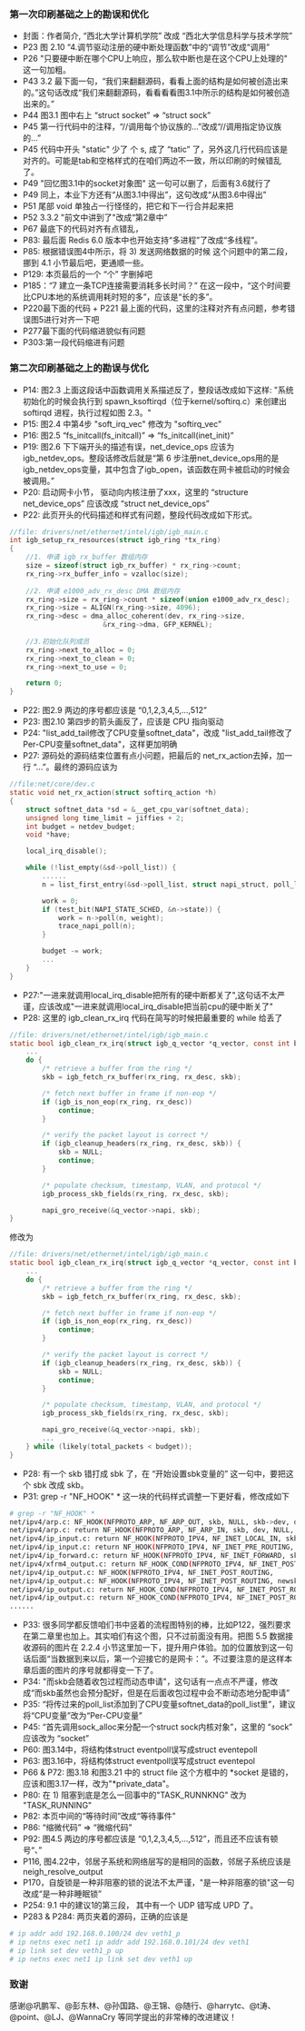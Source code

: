 ### 第一次印刷基础之上的勘误和优化
- 封面：作者简介, “西北大学计算机学院” 改成 “西北大学信息科学与技术学院”
- P23 图 2.10  “4.调节驱动注册的硬中断处理函数”中的“调节”改成“调用”
- P26 "只要硬中断在哪个CPU上响应，那么软中断也是在这个CPU上处理的" 这一句加粗。
- P43 3.2 最下面一句，“我们来翻翻源码，看看上面的结构是如何被创造出来的。”这句话改成“我们来翻翻源码，看看看看图3.1中所示的结构是如何被创造出来的。”
- P44 图3.1 图中右上 “struct socket” => “struct sock”
- P45 第一行代码中的注释，“//调用每个协议族的...”改成“//调用指定协议族的...”
- P45 代码中开头 "static" 少了 个 s, 成了 “tatic” 了，另外这几行代码应该是对齐的。可能是tab和空格样式的在咱们两边不一致，所以印刷的时候错乱了。
- P49 "回忆图3.1中的socket对象图" 这一句可以删了，后面有3.6就行了
- P49 同上，本业下方还有“从图3.1中得出”，这句改成“从图3.6中得出”
- P51 尾部 void 单独占一行怪怪的，把它和下一行合并起来把
- P52 3.3.2 "前文中讲到了"改成“第2章中”
- P67 最底下的代码对齐有点错乱，
- P83: 最后面 Redis 6.0 版本中也开始支持“多进程”了改成“多线程”。
- P85: 根据错误图4中所示，将 3) 发送网络数据的时候 这个问题中的第二段，挪到 4.1 小节最后吧，更通顺一些。
- P129: 本页最后的一个 “个” 字删掉吧
- P185：“7 建立一条TCP连接需要消耗多长时间？” 在这一段中，“这个时间要比CPU本地的系统调用耗时短的多”，应该是“长的多”。
- P220最下面的代码 + P221 最上面的代码，这里的注释对齐有点问题，参考错误图5进行对齐一下吧
- P277最下面的代码缩进貌似有问题
- P303:第一段代码缩进有问题

### 第二次印刷基础之上的勘误与优化 
- P14: 图2.3 上面这段话中函数调用关系描述反了，整段话改成如下这样: "系统初始化的时候会执行到 spawn_ksoftirqd（位于kernel/softirq.c）来创建出 softirqd 进程，执行过程如图 2.3。"
- P15: 图2.4 中第4步 "soft_irq_vec" 修改为 "softirq_vec"
- P16: 图2.5 “fs_initcall(fs_initcall)” => “fs_initcall(inet_init)”
- P19: 图2.6 下下端开头的描述有误，net_device_ops 应该为 igb_netdev_ops。整段话修改后就是“第 6 步注册net_device_ops用的是igb_netdev_ops变量，其中包含了igb_open，该函数在网卡被启动的时候会被调用。”
- P20: 启动网卡小节， 驱动向内核注册了xxx，这里的 “structure net_device_ops” 应该改成 “struct net_device_ops”
- P22: 此页开头的代码描述和样式有问题，整段代码改成如下形式。
```c
//file: drivers/net/ethernet/intel/igb/igb_main.c
int igb_setup_rx_resources(struct igb_ring *tx_ring)
{
	//1. 申请 igb_rx_buffer 数组内存
	size = sizeof(struct igb_rx_buffer) * rx_ring->count;
	rx_ring->rx_buffer_info = vzalloc(size);
  
	//2. 申请 e1000_adv_rx_desc DMA 数组内存
	rx_ring->size = rx_ring->count * sizeof(union e1000_adv_rx_desc);
	rx_ring->size = ALIGN(rx_ring->size, 4096);
	rx_ring->desc = dma_alloc_coherent(dev, rx_ring->size,
					   &rx_ring->dma, GFP_KERNEL);
  
	//3.初始化队列成员
	rx_ring->next_to_alloc = 0;
	rx_ring->next_to_clean = 0;
	rx_ring->next_to_use = 0;

	return 0;
}
```
- P22: 图2.9  两边的序号都应该是 “0,1,2,3,4,5,...,512”
- P23: 图2.10 第四步的箭头画反了，应该是 CPU 指向驱动
- P24: "list_add_tail修改了CPU变量softnet_data"，改成 "list_add_tail修改了Per-CPU变量softnet_data"，这样更加明确
- P27: 源码处的源码结束位置有点小问题，把最后的 net_rx_action去掉，加一行 “...”。最终的源码应该为
```c
//file:net/core/dev.c
static void net_rx_action(struct softirq_action *h)
{
    struct softnet_data *sd = &__get_cpu_var(softnet_data);
    unsigned long time_limit = jiffies + 2;
    int budget = netdev_budget;
    void *have;

    local_irq_disable();

    while (!list_empty(&sd->poll_list)) {
        ......
        n = list_first_entry(&sd->poll_list, struct napi_struct, poll_list);

        work = 0;
        if (test_bit(NAPI_STATE_SCHED, &n->state)) {
            work = n->poll(n, weight);
            trace_napi_poll(n);
        }

        budget -= work;
        ...
    }
}
```
- P27:"一进来就调用local_irq_disable把所有的硬中断都关了",这句话不太严谨，应该改成"一进来就调用local_irq_disable把当前cpu的硬中断关了"
- P28: 这里的 igb_clean_rx_irq 代码在简写的时候把最重要的 while 给丢了
```c
//file: drivers/net/ethernet/intel/igb/igb_main.c
static bool igb_clean_rx_irq(struct igb_q_vector *q_vector, const int budget){
	...
	do {
		/* retrieve a buffer from the ring */
		skb = igb_fetch_rx_buffer(rx_ring, rx_desc, skb);

		/* fetch next buffer in frame if non-eop */
		if (igb_is_non_eop(rx_ring, rx_desc))
			continue;
		}

		/* verify the packet layout is correct */
		if (igb_cleanup_headers(rx_ring, rx_desc, skb)) {
			skb = NULL;
			continue;
		}

		/* populate checksum, timestamp, VLAN, and protocol */
		igb_process_skb_fields(rx_ring, rx_desc, skb);

		napi_gro_receive(&q_vector->napi, skb);
}
```
修改为
```c
//file: drivers/net/ethernet/intel/igb/igb_main.c
static bool igb_clean_rx_irq(struct igb_q_vector *q_vector, const int budget){
	...
	do {
		/* retrieve a buffer from the ring */
		skb = igb_fetch_rx_buffer(rx_ring, rx_desc, skb);

		/* fetch next buffer in frame if non-eop */
		if (igb_is_non_eop(rx_ring, rx_desc))
			continue;
		}

		/* verify the packet layout is correct */
		if (igb_cleanup_headers(rx_ring, rx_desc, skb)) {
			skb = NULL;
			continue;
		}

		/* populate checksum, timestamp, VLAN, and protocol */
		igb_process_skb_fields(rx_ring, rx_desc, skb);

		napi_gro_receive(&q_vector->napi, skb);
		...
	} while (likely(total_packets < budget));    
}
```
- P28: 有一个 skb 错打成 sbk 了，在 “开始设置sbk变量的” 这一句中，要把这个 sbk 改成 skb。
- P31: grep -r "NF_HOOK" * 这一块的代码样式调整一下更好看，修改成如下
```sh
# grep -r "NF_HOOK" *
net/ipv4/arp.c:	NF_HOOK(NFPROTO_ARP, NF_ARP_OUT, skb, NULL, skb->dev, dev_queue_xmit);
net/ipv4/arp.c:	return NF_HOOK(NFPROTO_ARP, NF_ARP_IN, skb, dev, NULL, arp_process);
net/ipv4/ip_input.c: return NF_HOOK(NFPROTO_IPV4, NF_INET_LOCAL_IN, skb, skb->dev, NULL,
net/ipv4/ip_input.c: return NF_HOOK(NFPROTO_IPV4, NF_INET_PRE_ROUTING, skb, dev, NULL,
net/ipv4/ip_forward.c: return NF_HOOK(NFPROTO_IPV4, NF_INET_FORWARD, skb, skb->dev,
net/ipv4/xfrm4_output.c: return NF_HOOK_COND(NFPROTO_IPV4, NF_INET_POST_ROUTING, skb,
net/ipv4/ip_output.c: NF_HOOK(NFPROTO_IPV4, NF_INET_POST_ROUTING,
net/ipv4/ip_output.c: NF_HOOK(NFPROTO_IPV4, NF_INET_POST_ROUTING, newskb,
net/ipv4/ip_output.c: return NF_HOOK_COND(NFPROTO_IPV4, NF_INET_POST_ROUTING, skb, NULL,
net/ipv4/ip_output.c: return NF_HOOK_COND(NFPROTO_IPV4, NF_INET_POST_ROUTING, skb, NULL,
......
```
- P33: 很多同学都反馈咱们书中竖着的流程图特别的棒，比如P122，强烈要求在第二章里也加上。其实咱们有这个图，只不过前面没有用。把图 5.5 数据接收源码的图片在 2.2.4 小节这里加一下，提升用户体验。加的位置放到这一句话后面“当数据到来以后，第一个迎接它的是网卡：”。不过要注意的是这样本章后面的图片的序号就都得变一下了。
- P34: "而skb会随着收包过程而动态申请"，这句话有一点点不严谨，修改成“而skb虽然也会预分配好，但是在后面收包过程中会不断动态地分配申请”
- P35: “将传过来的poll_list添加到了CPU变量softnet_data的poll_list里”，建议将“CPU变量”改为“Per-CPU变量”
- P45: “首先调用sock_alloc来分配一个struct sock内核对象”，这里的 “sock” 应该改为 “socket”
- P60: 图3.14中，将结构体struct eventpoll误写成struct eventepoll
- P63: 图3.16中，将结构体struct eventpoll误写成struct eventepol
- P66 & P72: 图3.18 和图3.21 中的 struct file 这个方框中的 *socket 是错的，应该和图3.17一样，改为"*private_data"。
- P80: 在 1) 阻塞到底是怎么一回事中的"TASK_RUNNKNG" 改为 "TASK_RUNNING"
- P82: 本页中间的“等待时间”改成“等待事件”
- P86: “缩微代码” => “微缩代码”
- P92: 图4.5 两边的序号都应该是 “0,1,2,3,4,5,...,512”，而且还不应该有顿号“、”
- P116, 图4.22中，邻居子系统和网络层写的是相同的函数，邻居子系统应该是neigh_resolve_output
- P170，自旋锁是一种非阻塞的锁的说法不太严谨，"是一种非阻塞的锁"这一句改成“是一种非睡眠锁”
- P254: 9.1 中的建议1的第三段， 其中有一个 UDP 错写成 UPD 了。
- P283 & P284: 两页夹着的源码，正确的应该是  
```sh
# ip addr add 192.168.0.100/24 dev veth1_p
# ip netns exec net1 ip addr add 192.168.0.101/24 dev veth1
# ip link set dev veth1_p up 
# ip netns exec net1 ip link set dev veth1 up 
```


### 致谢
感谢@巩鹏军、@彭东林、@孙国路、@王锦、@随行、@harrytc、@t涛、@point、@LJ、@WannaCry 等同学提出的非常棒的改进建议！

